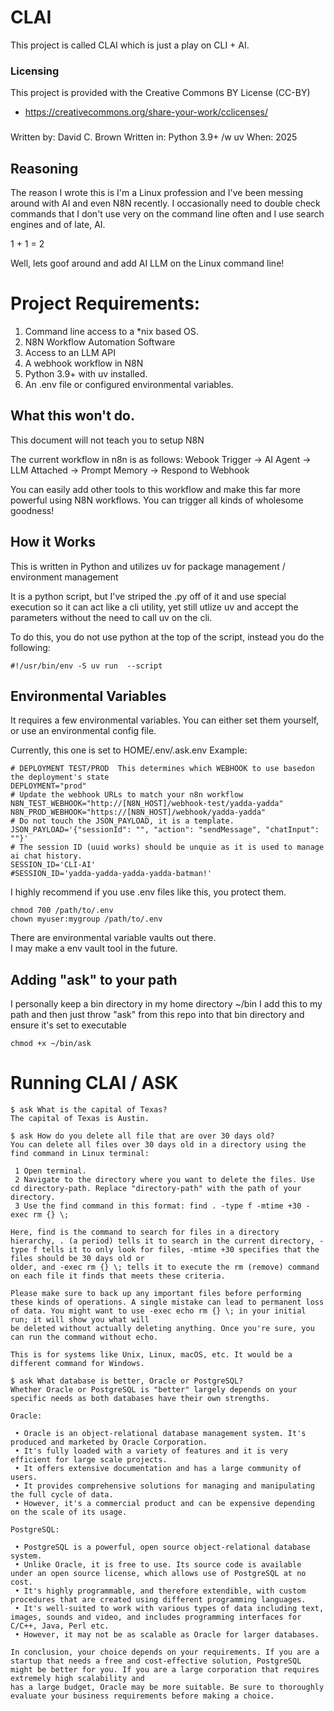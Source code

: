 # CLAI
This project is called CLAI which is just a play on CLI + AI.   

### Licensing
This project is provided with the Creative Commons BY License (CC-BY)
* https://creativecommons.org/share-your-work/cclicenses/
###   
Written by: David C. Brown
Written in: Python 3.9+ /w uv
When: 2025

## Reasoning
The reason I wrote this is I'm a Linux profession and I've been messing
around with AI and even N8N recently.  I occasionally need to double check
commands that I don't use very on the command line often and I use search 
engines and of late, AI.

1 + 1 = 2 

Well, lets goof around and add AI LLM on the Linux command line!  

# Project Requirements:
 1. Command line access to a *nix based OS.
 2. N8N Workflow Automation Software
 3. Access to an LLM API
 4. A webhook workflow in N8N
 5. Python 3.9+ with uv installed.
 6. An .env file or configured environmental variables.

## What this won't do.
This document will not teach you to setup N8N

The current workflow in n8n is as follows:
Webook Trigger -> AI Agent -> LLM Attached -> Prompt Memory -> Respond to Webhook

You can easily add other tools to this workflow and make this far more powerful using
N8N workflows.  You can trigger all kinds of wholesome goodness!

## How it Works
This is written in Python and utilizes uv for package management / environment management

It is a python script, but I've striped the .py off of it and use special execution so it can 
act like a cli utility, yet still utlize uv and accept the parameters without the need to call
uv on the cli.

To do this, you do not use python at the top of the script, instead you do the following:
```
#!/usr/bin/env -S uv run  --script
```
## Environmental Variables
It requires a few environmental variables.  You can either set them yourself, or use an environmental
config file.

Currently, this one is set to HOME/.env/.ask.env
Example:
```
# DEPLOYMENT TEST/PROD  This determines which WEBHOOK to use basedon the deployment's state
DEPLOYMENT="prod"
# Update the webhook URLs to match your n8n workflow
N8N_TEST_WEBHOOK="http://[N8N_HOST]/webhook-test/yadda-yadda"
N8N_PROD_WEBHOOK="https://[N8N_HOST]/webhook/yadda-yadda"
# Do not touch the JSON_PAYLOAD, it is a template.
JSON_PAYLOAD='{"sessionId": "", "action": "sendMessage", "chatInput": ""}'
# The session ID (uuid works) should be unquie as it is used to manage ai chat history.
SESSION_ID='CLI-AI'
#SESSION_ID='yadda-yadda-yadda-yadda-batman!'
```
I highly recommend if you use .env files like this, you protect them.
```
chmod 700 /path/to/.env
chown myuser:mygroup /path/to/.env
```
There are environmental variable vaults out there.  
I may make a env vault tool in the future.  

## Adding "ask" to your path
I personally keep a bin directory in my home directory ~/bin
I add this to my path and then just throw "ask" from this repo 
into that bin directory and ensure it's set to executable
```
chmod +x ~/bin/ask
```
# Running CLAI / ASK
```
$ ask What is the capital of Texas?
The capital of Texas is Austin.

$ ask How do you delete all file that are over 30 days old?
You can delete all files over 30 days old in a directory using the find command in Linux terminal:

 1 Open terminal.
 2 Navigate to the directory where you want to delete the files. Use cd directory-path. Replace "directory-path" with the path of your directory.
 3 Use the find command in this format: find . -type f -mtime +30 -exec rm {} \;

Here, find is the command to search for files in a directory hierarchy, . (a period) tells it to search in the current directory, -type f tells it to only look for files, -mtime +30 specifies that the files should be 30 days old or
older, and -exec rm {} \; tells it to execute the rm (remove) command on each file it finds that meets these criteria.

Please make sure to back up any important files before performing these kinds of operations. A single mistake can lead to permanent loss of data. You might want to use -exec echo rm {} \; in your initial run; it will show you what will
be deleted without actually deleting anything. Once you're sure, you can run the command without echo.

This is for systems like Unix, Linux, macOS, etc. It would be a different command for Windows.

$ ask What database is better, Oracle or PostgreSQL?
Whether Oracle or PostgreSQL is "better" largely depends on your specific needs as both databases have their own strengths.

Oracle:

 • Oracle is an object-relational database management system. It's produced and marketed by Oracle Corporation.
 • It's fully loaded with a variety of features and it is very efficient for large scale projects.
 • It offers extensive documentation and has a large community of users.
 • It provides comprehensive solutions for managing and manipulating the full cycle of data.
 • However, it's a commercial product and can be expensive depending on the scale of its usage.

PostgreSQL:

 • PostgreSQL is a powerful, open source object-relational database system.
 • Unlike Oracle, it is free to use. Its source code is available under an open source license, which allows use of PostgreSQL at no cost.
 • It's highly programmable, and therefore extendible, with custom procedures that are created using different programming languages.
 • It's well-suited to work with various types of data including text, images, sounds and video, and includes programming interfaces for C/C++, Java, Perl etc.
 • However, it may not be as scalable as Oracle for larger databases.

In conclusion, your choice depends on your requirements. If you are a startup that needs a free and cost-effective solution, PostgreSQL might be better for you. If you are a large corporation that requires extremely high scalability and
has a large budget, Oracle may be more suitable. Be sure to thoroughly evaluate your business requirements before making a choice.
```
